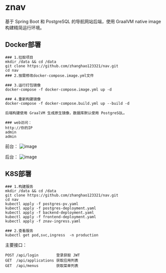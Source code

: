 # znav
基于 Spring Boot 和 PostgreSQL 的导航网站后端，使用 GraalVM native image 构建精简运行环境。
## Docker部署
```shell
### 1.拉取项目
mkdir /data && cd /data
git clone https://github.com/zhanghao123321/nav.git
cd nav
### 2.按需修改docker-compose.image.yml文件

### 3.运行打包镜像
docker-compose -f docker-compose.image.yml up -d

### 4.重新构建镜像
docker-compose -f docker-compose.build.yml up --build -d

后端构建使用 GraalVM 生成原生镜像，数据库默认使用 PostgreSQL。

### web访问：
http://你的IP
admin
admin

```
前台：
![image](https://github.com/zhanghao123321/nav/blob/main/foreground.png)

后台：
![image](https://github.com/zhanghao123321/nav/blob/main/background.png)

## K8S部署
```shell
### 1.构建服务
mkdir /data && cd /data
git clone https://github.com/zhanghao123321/nav.git
cd nav
kubectl apply -f postgres-pv.yaml
kubectl apply -f postgres-deployment.yaml
kubectl apply -f backend-deployment.yaml
kubectl apply -f frontend-deployment.yaml
kubectl apply -f znav-ingress.yaml

### 2.查看服务
kubectl get pod,svc,ingress  -n production
```

主要接口：
```
POST /api/login        登录获取 JWT
GET  /api/applications 获取应用列表
GET  /api/menus        获取菜单列表
```
